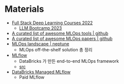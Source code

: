 # Materials

* [Full Stack Deep Learning Courses 2022](https://fullstackdeeplearning.com/course/2022/)
  * [LLM Bootcamp 2023](https://fullstackdeeplearning.com/llm-bootcamp/spring-2023/)
* [A curated list of awesome MLOps tools | github](https://github.com/kelvins/awesome-mlops)
* [A curated list of awesome MLOps papers | github](https://github.com/visenger/awesome-mlops/blob/master/papers.md)
* [MLOps landscape | neptune](https://neptune.ai/blog/mlops-tools-platforms-landscape)
  * MLOps off-the-shelf solution 총 정리
* [MLflow](https://mlflow.org/)
  * DataBricks 가 만든 end-to-end MLOps framework
  * [src](https://github.com/mlflow/mlflow)
* [DataBricks Managed MLflow](https://www.databricks.com/product/managed-mlflow)
  * Paid MLflow 
